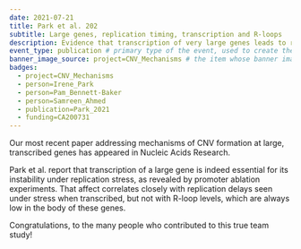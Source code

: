 ```yaml
---
date: 2021-07-21
title: Park et al. 202
subtitle: Large genes, replication timing, transcription and R-loops
description: Evidence that transcription of very large genes leads to replication delays but not high R-loop levels
event_type: publication # primary type of the event, used to create the small, colored post callout
banner_image_source: project=CNV_Mechanisms # the item whose banner image will be adopted by this event
badges: 
  - project=CNV_Mechanisms
  - person=Irene_Park
  - person=Pam_Bennett-Baker
  - person=Samreen_Ahmed
  - publication=Park_2021
  - funding=CA200731
---
```


Our most recent paper addressing mechanisms of CNV formation at large, transcribed genes has appeared in Nucleic Acids Research.

Park et al. report that transcription of a large gene is indeed essential for its instability under replication stress, as revealed by promoter ablation experiments. That affect correlates closely with replication delays seen under stress when transcribed, but not with R-loop levels, which are always low in the body of these genes. 

Congratulations, to the many people who contributed to this true team study!
